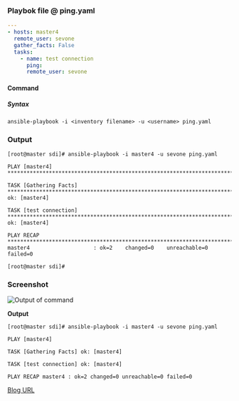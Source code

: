 ### Playbok file @ ping.yaml


```yaml
---
- hosts: master4
  remote_user: sevone
  gather_facts: False
  tasks:
    - name: test connection
      ping:
      remote_user: sevone
```      


#### Command 
##### Syntax

    ansible-playbook -i <inventory filename> -u <username> ping.yaml

### Output

    [root@master sdi]# ansible-playbook -i master4 -u sevone ping.yaml
    
    PLAY [master4] ***************************************************************************************************************************************************************************************************************************
    
    TASK [Gathering Facts] *******************************************************************************************************************************************************************************************************************
    ok: [master4]
    
    TASK [test connection] *******************************************************************************************************************************************************************************************************************
    ok: [master4]
    
    PLAY RECAP *******************************************************************************************************************************************************************************************************************************
    master4                    : ok=2    changed=0    unreachable=0    failed=0
    
    [root@master sdi]#


### Screenshot

![Output of command](https://lh3.googleusercontent.com/1WuYhO1XcQAcBkIV2qd3OfQ7qb7-besV8j6olACAMVcgtnSCanfFw-9nfFjZ8AdiyoMWp1wXDG8Z5g "output")



**Output**

```shell
[root@master sdi]# ansible-playbook -i master4 -u sevone ping.yaml
 
PLAY [master4]
 
TASK [Gathering Facts] ok: [master4]
 
TASK [test connection] ok: [master4]
 
PLAY RECAP master4 : ok=2 changed=0 unreachable=0 failed=0
```

[Blog URL](http://amitkarpe1.blogspot.com/2018/08/ansible-ping-example_21.html)

<!--stackedit_data:
eyJoaXN0b3J5IjpbNTk3OTIzMTAyLC00MzIxNzU2MzYsLTE2OD
kzMjIzNTcsLTE0NTMzMzYyNjUsMjY5NjYwNzYwLC0yNTUwNTA3
MjYsLTE5NzcyODM4OTYsLTE1MTUzNzQxNjcsLTc3Njg3NjQ4NV
19
-->